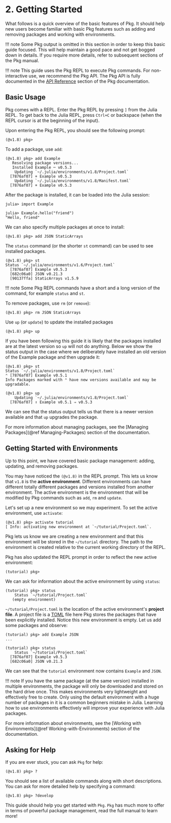 # **2.** Getting Started

What follows is a quick overview of the basic features of Pkg.
It should help new users become familiar with basic Pkg features such as adding and removing packages and
working with environments.

!!! note
    Some Pkg output is omitted in this section in order to keep this basic guide focused.
    This will help maintain a good pace and not get bogged down in details.
    If you require more details, refer to subsequent sections of the Pkg manual.

!!! note
    This guide uses the Pkg REPL to execute Pkg commands.
    For non-interactive use, we recommend the Pkg API.
    The Pkg API is fully documented in the [API Reference](@ref) section of the Pkg documentation.
## Basic Usage

Pkg comes with a REPL.
Enter the Pkg REPL by pressing `]` from the Julia REPL.
To get back to the Julia REPL, press `Ctrl+C` or backspace (when the REPL cursor is at the beginning of the input).

Upon entering the Pkg REPL, you should see the following prompt:

```julia-repl
(@v1.8) pkg>
```

To add a package, use `add`:

```julia-repl
(@v1.8) pkg> add Example
   Resolving package versions...
   Installed Example ─ v0.5.3
    Updating `~/.julia/environments/v1.8/Project.toml`
  [7876af07] + Example v0.5.3
    Updating `~/.julia/environments/v1.8/Manifest.toml`
  [7876af07] + Example v0.5.3
```

After the package is installed, it can be loaded into the Julia session:

```julia-repl
julia> import Example

julia> Example.hello("friend")
"Hello, friend"
```

We can also specify multiple packages at once to install:

```julia-repl
(@v1.8) pkg> add JSON StaticArrays
```

The `status` command (or the shorter `st` command) can be used to see installed packages.

```julia-repl
(@v1.8) pkg> st
Status `~/.julia/environments/v1.6/Project.toml`
  [7876af07] Example v0.5.3
  [682c06a0] JSON v0.21.3
  [90137ffa] StaticArrays v1.5.9
```

!!! note
    Some Pkg REPL commands have a short and a long version of the command, for example `status` and `st`.

To remove packages, use `rm` (or `remove`):

```julia-repl
(@v1.8) pkg> rm JSON StaticArrays
```

Use `up` (or `update`) to update the installed packages

```julia-repl
(@v1.8) pkg> up
```

If you have been following this guide it is likely that the packages installed are at the latest version
so `up` will not do anything. Below we show the status output in the case where we deliberately have installed
an old version of the Example package and then upgrade it:

```julia-repl
(@v1.8) pkg> st
Status `~/.julia/environments/v1.8/Project.toml`
⌃ [7876af07] Example v0.5.1
Info Packages marked with ⌃ have new versions available and may be upgradable.

(@v1.8) pkg> up
    Updating `~/.julia/environments/v1.8/Project.toml`
  [7876af07] ↑ Example v0.5.1 ⇒ v0.5.3
```

We can see that the status output tells us that there is a newer version available and that `up` upgrades the package.

For more information about managing packages, see the [Managing Packages](@ref Managing-Packages) section of the documentation.


## Getting Started with Environments

Up to this point, we have covered basic package management: adding, updating, and removing packages.

You may have noticed the `(@v1.8)` in the REPL prompt.
This lets us know that `v1.8` is the **active environment**.
Different environments can have different totally different packages and versions installed from another environment.
The active environment is the environment that will be modified by Pkg commands such as `add`, `rm` and `update`.

Let's set up a new environment so we may experiment.
To set the active environment, use `activate`:

```julia-repl
(@v1.8) pkg> activate tutorial
[ Info: activating new environment at `~/tutorial/Project.toml`.
```

Pkg lets us know we are creating a new environment and that this environment
will be stored in the `~/tutorial` directory. The path to the environment
is created relative to the current working directory of the REPL.

Pkg has also updated the REPL prompt in order to reflect the new
active environment:

```julia-repl
(tutorial) pkg>
```

We can ask for information about the active environment by using `status`:

```julia-repl
(tutorial) pkg> status
    Status `~/tutorial/Project.toml`
   (empty environment)
```

`~/tutorial/Project.toml` is the location of the active environment's **project file**.
A project file is a [TOML](https://toml.io/en/) file here Pkg stores the packages that have been explicitly installed.
Notice this new environment is empty.
Let us add some packages and observe:

```julia-repl
(tutorial) pkg> add Example JSON
...

(tutorial) pkg> status
    Status `~/tutorial/Project.toml`
  [7876af07] Example v0.5.3
  [682c06a0] JSON v0.21.3
```

We can see that the `tutorial` environment now contains `Example` and `JSON`.

!!! note
    If you have the same
    package (at the same version) installed in multiple environments, the package
    will only be downloaded and stored on the hard drive once. This makes environments
    very lightweight and effectively free to create. Only using the default
    environment with a huge number of packages in it is a common beginners mistake in
    Julia. Learning how to use environments effectively will improve your experience with
    Julia packages.

For more information about environments, see the [Working with Environments](@ref Working-with-Environments) section of the documentation.

## Asking for Help

If you are ever stuck, you can ask `Pkg` for help:

```julia-repl
(@v1.8) pkg> ?
```

You should see a list of available commands along with short descriptions.
You can ask for more detailed help by specifying a command:

```julia-repl
(@v1.8) pkg> ?develop
```

This guide should help you get started with `Pkg`.
`Pkg` has much more to offer in terms of powerful package management,
read the full manual to learn more!
